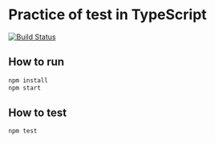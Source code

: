 # Practice of test in TypeScript

[![Build Status](https://travis-ci.org/nwtgck/test-typescript-prac.svg?branch=master)](https://travis-ci.org/nwtgck/test-typescript-prac)

## How to run 

```bash
npm install
npm start
```

## How to test

```bash
npm test
```